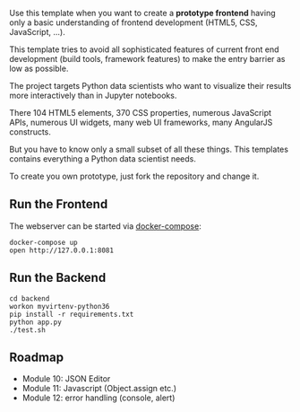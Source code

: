 
Use this template when you want to create a <b>prototype frontend</b>
having only a basic understanding of frontend development (HTML5, CSS, JavaScript, ...).

This template tries to avoid all sophisticated features of current front end development
(build tools, framework features) to make the entry barrier as low as possible.

The project targets Python data scientists who want to visualize
their results more interactively than in Jupyter notebooks.

There 104 HTML5 elements, 370 CSS properties, numerous JavaScript APIs,
numerous UI widgets, many web UI frameworks, many AngularJS constructs.

But you have to know only a small subset of all these things.
This templates contains everything a Python data scientist needs.

To create you own prototype, just fork the repository and change it.


## Run the Frontend

The webserver can be started via [docker-compose](https://docs.docker.com/compose/install/):

    docker-compose up
    open http://127.0.0.1:8081


## Run the Backend

    cd backend
    workon myvirtenv-python36
    pip install -r requirements.txt
    python app.py
    ./test.sh


## Roadmap

* Module 10: JSON Editor
* Module 11: Javascript (Object.assign etc.)
* Module 12: error handling (console, alert)


